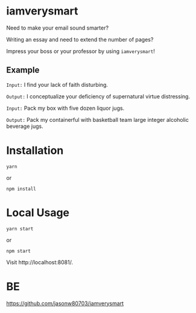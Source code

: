 # iamverysmart
Need to make your email sound smarter?

Writing an essay and need to extend the number of pages?

Impress your boss or your professor by using `iamverysmart`!

## Example

`Input:` I find your lack of faith disturbing.

`Output:` I conceptualize your deficiency of supernatural virtue distressing.

`Input:` Pack my box with five dozen liquor jugs.

`Output:` Pack my containerful with basketball team large integer alcoholic beverage jugs.

# Installation
```
yarn
```
or
```
npm install
```

# Local Usage
```
yarn start
```
or
```
npm start
```
Visit http://localhost:8081/.

# BE
https://github.com/jasonw80703/iamverysmart